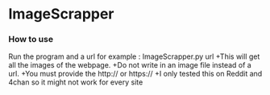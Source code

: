 # ImageScrapper
### How to use
Run the program and a url for example : 
ImageScrapper.py url
+This will get all the images of the webpage. 
+Do not write in an image file instead of a url.
+You must provide the http:// or https://
+I only tested this on Reddit and 4chan so it might not work for every site
